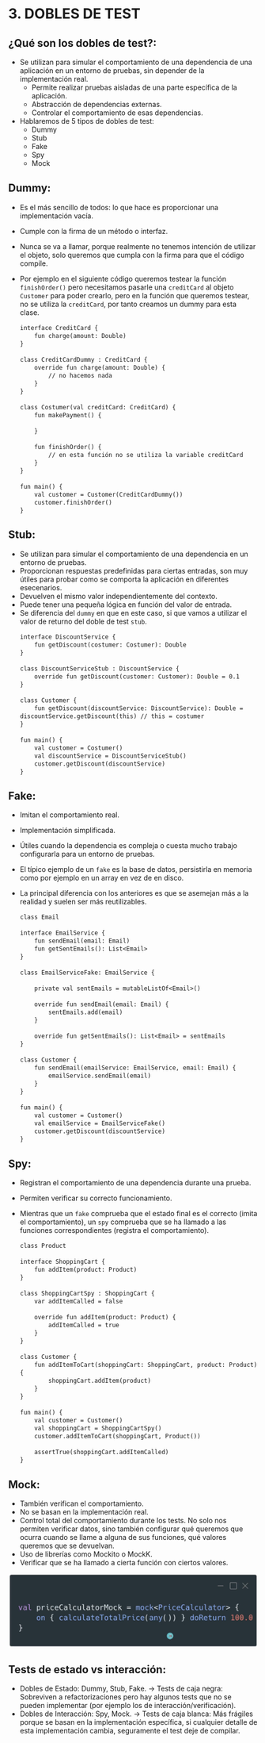 # 3. DOBLES DE TEST


## ¿Qué son los dobles de test?:

- Se utilizan para simular el comportamiento de una dependencia de una aplicación en un entorno de pruebas, sin depender de la implementación real.
	- Permite realizar pruebas aisladas de una parte específica de la aplicación.
	- Abstracción de dependencias externas.
	- Controlar el comportamiento de esas dependencias.
- Hablaremos de 5 tipos de dobles de test:
	- Dummy
	- Stub
	- Fake
	- Spy
	- Mock


## Dummy:

- Es el más sencillo de todos: lo que hace es proporcionar una implementación vacía.
- Cumple con la firma de un método o interfaz.
- Nunca se va a llamar, porque realmente no tenemos intención de utilizar el objeto, solo queremos que cumpla con la firma para que el código compile.
- Por ejemplo en el siguiente código queremos testear la función `finishOrder()` pero necesitamos pasarle una `creditCard` al objeto `Customer` para poder crearlo, pero en la función que queremos testear, no se utiliza la `creditCard`, por tanto creamos un dummy para esta clase.

	```
	interface CreditCard {
		fun charge(amount: Double)
	}

	class CreditCardDummy : CreditCard {
		override fun charge(amount: Double) {
			// no hacemos nada
		}
	}

	class Costumer(val creditCard: CreditCard) {
		fun makePayment() {

		}

		fun finishOrder() {
			// en esta función no se utiliza la variable creditCard
		}
	}

	fun main() {
		val customer = Customer(CreditCardDummy())
		customer.finishOrder()
	}

	```


## Stub:

- Se utilizan para simular el comportamiento de una dependencia en un entorno de pruebas.
- Proporcionan respuestas predefinidas para ciertas entradas, son muy útiles para probar como se comporta la aplicación en diferentes esecenarios.
- Devuelven el mismo valor independientemente del contexto.
- Puede tener una pequeña lógica en función del valor de entrada.
- Se diferencia del `dummy` en que en este caso, si que vamos a utilizar el valor de returno del doble de test `stub`.
	```
	interface DiscountService {
		fun getDiscount(costumer: Costumer): Double
	}

	class DiscountServiceStub : DiscountService {
		override fun getDiscount(customer: Customer): Double = 0.1
	}

	class Customer {
		fun getDiscount(discountService: DiscountService): Double = discountService.getDiscount(this) // this = costumer
	}

	fun main() {
		val customer = Costumer()
		val discountService = DiscountServiceStub()
		customer.getDiscount(discountService)
	}
	```	


## Fake:

- Imitan el comportamiento real.
- Implementación simplificada.
- Útiles cuando la dependencia es compleja o cuesta mucho trabajo configurarla para un entorno de pruebas.
- El típico ejemplo de un `fake` es la base de datos, persistirla en memoria como por ejemplo en un array en vez de en disco.
- La principal diferencia con los anteriores es que se asemejan más a la realidad y suelen ser más reutilizables.

	```
	class Email

	interface EmailService {
		fun sendEmail(email: Email)
		fun getSentEmails(): List<Email>
	}

	class EmailServiceFake: EmailService {

		private val sentEmails = mutableListOf<Email>()

		override fun sendEmail(email: Email) {
			sentEmails.add(email)
		}

		override fun getSentEmails(): List<Email> = sentEmails
	}

	class Customer {
		fun sendEmail(emailService: EmailService, email: Email) {
			emailService.sendEmail(email)
		}
	}

	fun main() {
		val customer = Customer()
		val emailService = EmailServiceFake()
		customer.getDiscount(discountService)
	}
	```


## Spy:

- Registran el comportamiento de una dependencia durante una prueba.
- Permiten verificar su correcto funcionamiento.
- Mientras que un `fake` comprueba que el estado final es el correcto (imita el comportamiento), un `spy` comprueba que se ha llamado a las funciones correspondientes (registra el comportamiento).

	```
	class Product

	interface ShoppingCart {
		fun addItem(product: Product)
	}

	class ShoppingCartSpy : ShoppingCart {
		var addItemCalled = false

		override fun addItem(product: Product) {
			addItemCalled = true
		}
	}

	class Customer {
		fun addItemToCart(shoppingCart: ShoppingCart, product: Product) {
			shoppingCart.addItem(product)
		}
	}

	fun main() {
		val customer = Customer()
		val shoppingCart = ShoppingCartSpy()
		customer.addItemToCart(shoppingCart, Product())

		assertTrue(shoppingCart.addItemCalled)
	}
	```

## Mock:

- También verifican el comportamiento.
- No se basan en la implementación real.
- Control total del comportamiento durante los tests. No solo nos permiten verificar datos, sino también configurar qué queremos que ocurra cuando se llame a alguna de sus funciones, qué valores queremos que se devuelvan.
- Uso de librerías como Mockito o MockK.
- Verificar que se ha llamado a cierta función con ciertos valores.

![mock](./images/mock.png)


## Tests de estado vs interacción:

- Dobles de Estado: Dummy, Stub, Fake. -> Tests de caja negra: Sobreviven a refactorizaciones pero hay algunos tests que no se pueden implementar (por ejemplo los de interacción/verificación).
- Dobles de Interacción: Spy, Mock. -> Tests de caja blanca: Más frágiles porque se basan en la implementación específica, si cualquier detalle de esta implementación cambia, seguramente el test deje de compilar.














